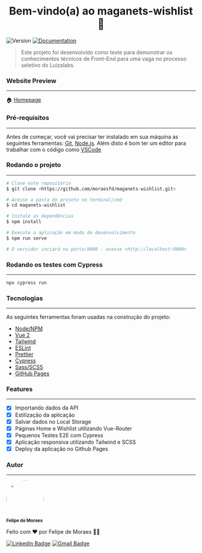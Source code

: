 <h1 align="center">Bem-vindo(a) ao maganets-wishlist 👋</h1>
<p>
  <img alt="Version" src="https://img.shields.io/badge/version-1.0.0-blue.svg?cacheSeconds=2592000" />
  <a href="https://github.com/moraesfd/maganets-wishlist" target="_blank">
    <img alt="Documentation" src="https://img.shields.io/badge/documentation-yes-brightgreen.svg" />
  </a>
</p>

> Este projeto foi desenvolvido como teste para demonstrar os conhecimentos técnicos de Front-End para uma vaga no processo seletivo do Luizalabs.

### Website Preview
---
🏠 [Homepage](https://moraesfd.github.io/maganets-wishlist/)

### Pré-requisitos
---

Antes de começar, você vai precisar ter instalado em sua máquina as seguintes ferramentas:
[Git](https://git-scm.com), [Node.js](https://nodejs.org/en/).
Além disto é bom ter um editor para trabalhar com o código como [VSCode](https://code.visualstudio.com/)

### Rodando o projeto
---
```bash
# Clone este repositório
$ git clone <https://github.com/moraesfd/maganets-wishlist.git>

# Acesse a pasta do projeto no terminal/cmd
$ cd maganets-wishlist

# Instale as dependências
$ npm install

# Execute a aplicação em modo de desenvolvimento
$ npm run serve

# O servidor inciará na porta:8080 - acesse <http://localhost:8080>
```

### Rodando os testes com Cypress
---

```sh
npx cypress run
```

### Tecnologias
---

As seguintes ferramentas foram usadas na construção do projeto:

- [Node/NPM](https://nodejs.org/en/)
- [Vue 2](https://br.vuejs.org/)
- [Tailwind](https://tailwindcss.com/)
- [ESLint](https://eslint.org/)
- [Prettier](https://prettier.io/)
- [Cypress](https://www.cypress.io/)
- [Sass/SCSS](https://sass-lang.com/)
- [GitHub Pages](https://pages.github.com/)

### Features
---

- [x] Importando dados da API
- [x] Estilização da aplicação
- [x] Salvar dados no Local Storage
- [x] Páginas Home e Wishlist utilizando Vue-Router
- [x] Pequenos Testes E2E com Cypress
- [x] Aplicação responsiva utilizando Tailwind e SCSS
- [x] Deploy da aplicação no Github Pages

### Autor
---

<img style="border-radius: 50%;" src="https://avatars.githubusercontent.com/u/22510170?v=4" width="100px;" alt=""/>
 <br />
 <sub><b>Felipe de Moraes</b></sub>


Feito com ❤️ por Felipe de Moraes 👋🏽

[![Linkedin Badge](https://img.shields.io/badge/-Felipe-blue?style=flat-square&logo=Linkedin&logoColor=white&link=https://www.linkedin.com/in/felipe-de-moraes/)](https://www.linkedin.com/in/felipe-de-moraes/) 
[![Gmail Badge](https://img.shields.io/badge/-moraesfd@gmail.com-c14438?style=flat-square&logo=Gmail&logoColor=white&link=mailto:moraesfd@gmail.com)](mailto:moraesfd@gmail.com)